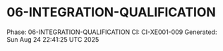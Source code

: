 # 06-INTEGRATION-QUALIFICATION
Phase: 06-INTEGRATION-QUALIFICATION
CI: CI-XE001-009
Generated: Sun Aug 24 22:41:25 UTC 2025
